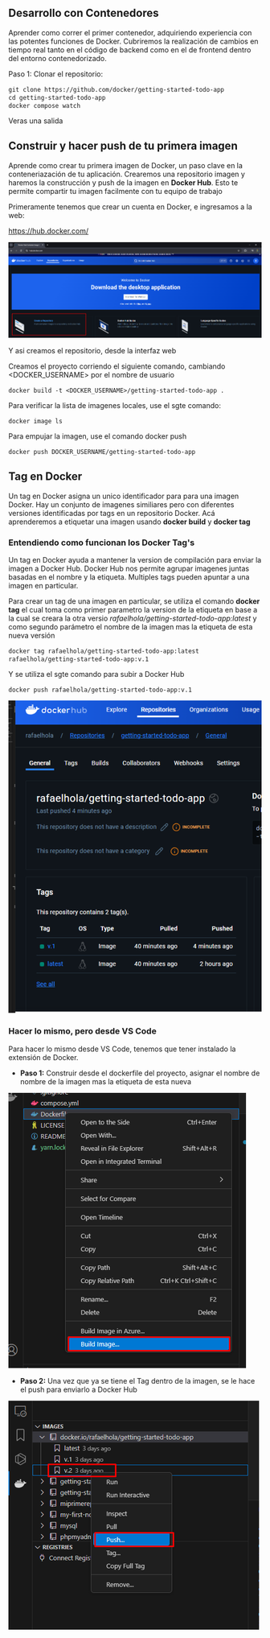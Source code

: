 ## Desarrollo con Contenedores

Aprender como correr el primer contenedor, adquiriendo experiencia con las potentes funciones de Docker. Cubriremos la realización de cambios en tiempo real tanto en el código de backend como en el de frontend dentro del entorno contenedorizado. 

Paso 1: Clonar el repositorio:

~~~git
git clone https://github.com/docker/getting-started-todo-app
cd getting-started-todo-app
docker compose watch
~~~

Veras una salida 

## Construir y hacer push de tu primera imagen

Aprende como crear tu primera imagen de Docker, un paso clave en la conteneriazación de tu aplicación. Crearemos una repositorio imagen y haremos la construcción y push de la imagen en **Docker Hub**. Esto te permite compartir tu imagen facilmente con tu equipo de trabajo

Primeramente tenemos que crear un cuenta en Docker, e ingresamos a la web:

https://hub.docker.com/

![alt text](image-1.png)

Y asi creamos el repositorio, desde la interfaz web

Creamos el proyecto corriendo el siguiente comando, cambiando <DOCKER_USERNAME> por el nombre de usuario

~~~
docker build -t <DOCKER_USERNAME>/getting-started-todo-app .
~~~

Para verificar la lista de imagenes locales, use el sgte comando:

~~~
docker image ls
~~~

Para empujar la imagen, use el comando docker push

~~~
docker push DOCKER_USERNAME/getting-started-todo-app
~~~

## Tag en Docker

Un tag en Docker asigna un unico identificador para para una imagen Docker. Hay un conjunto de imagenes similiares pero con diferentes versiones identificadas por tags en un repositorio Docker. Acá aprenderemos a etiquetar una imagen usando **docker build** y **docker tag**

### Entendiendo como funcionan los Docker Tag's

Un tag en Docker ayuda a mantener la version de compilación para enviar la imagen a Docker Hub. Docker Hub nos permite agrupar imagenes juntas basadas en el nombre y la etiqueta. Multiples tags pueden apuntar a una imagen en particular.

Para crear un tag de una imagen en particular, se utiliza el comando **docker tag** el cual toma como primer parametro la version de la etiqueta en base a la cual se creara la otra versio *rafaelhola/getting-started-todo-app:latest* y como segundo parámetro el nombre de la imagen mas la etiqueta de esta nueva versión

~~~
docker tag rafaelhola/getting-started-todo-app:latest rafaelhola/getting-started-todo-app:v.1
~~~

Y se utiliza el sgte comando para subir a Docker Hub

~~~
docker push rafaelhola/getting-started-todo-app:v.1
~~~

![alt text](image-2.png)

### Hacer lo mismo, pero desde VS Code

Para hacer lo mismo desde VS Code, tenemos que tener instalado la extensión de Docker.

- **Paso 1:** Construir desde el dockerfile del proyecto, asignar el nombre de nombre de la imagen mas la etiqueta de esta nueva

![alt text](image-4.png)

- **Paso 2:** Una vez que ya se tiene el Tag dentro de la imagen, se le hace el push para enviarlo a Docker Hub

![alt text](image-3.png)














